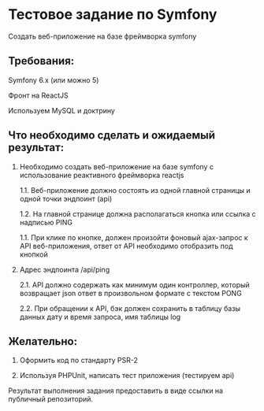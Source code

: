 # Тестовое задание по Symfony

Создать веб-приложение на базе фреймворка symfony

## Требования:

Symfony 6.x (или можно 5)

Фронт на ReactJS

Используем MySQL и доктрину

## Что необходимо сделать и ожидаемый результат:

1. Необходимо создать веб-приложение на базе symfony с использование реактивного фреймворка reactjs

    1.1. Веб-приложение должно состоять из одной главной страницы и одной точки эндпоинт (api)

    1.2. На главной странице должна располагаться кнопка или ссылка с надписью PING

    1.1. При клике по кнопке, должен произойти фоновый ajax-запрос к API веб-приложения, ответ от API необходимо отобразить под кнопкой

2. Адрес эндпоинта /api/ping

    2.1. API должно содержать как минимум один контроллер, который возвращает json ответ в произвольном формате с текстом PONG

    2.2. При обращении к API, бэк должен сохранить в таблицу базы данных дату и время запроса, имя таблицы log

## Желательно:

1. Оформить код по стандарту PSR-2

2. Используя PHPUnit, написать тест приложения (тестируем api)

Результат выполнения задания предоставить в виде ссылки на публичный репозиторий.
